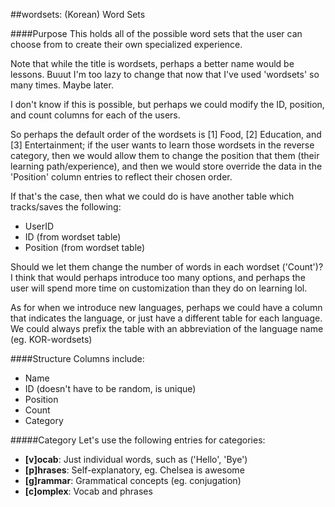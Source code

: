 ##wordsets: (Korean) Word Sets

####Purpose
This holds all of the possible word sets that the user can choose from to create their own specialized experience.

Note that while the title is wordsets, perhaps a better name would be lessons. Buuut I'm too lazy to change that now that I've used 'wordsets' so many times. Maybe later.

I don't know if this is possible, but perhaps we could modify the ID, position, and count columns for each of the users.

So perhaps the default order of the wordsets is [1] Food, [2] Education, and [3] Entertainment; if the user wants to learn those wordsets in the reverse category, then we would allow them to change the position that them (their learning path/experience), and then we would store override the data in the 'Position' column entries to reflect their chosen order.

If that's the case, then what we could do is have another table which tracks/saves the following:
* UserID
* ID (from wordset table)
* Position (from wordset table)

Should we let them change the number of words in each wordset ('Count')?  I think that would perhaps introduce too many options, and perhaps the user will spend more time on customization than they do on learning lol.

As for when we introduce new languages, perhaps we could have a column that indicates the language, or just have a different table for each language. We could always prefix the table with an abbreviation of the language name (eg. KOR-wordsets)

####Structure
Columns include:
* Name
* ID (doesn't have to be random, is unique)
* Position
* Count
* Category

#####Category
Let's use the following entries for categories:
* **[v]ocab**: Just individual words, such as ('Hello', 'Bye')
* **[p]hrases**: Self-explanatory, eg. Chelsea is awesome
* **[g]rammar**: Grammatical concepts (eg. conjugation)
* **[c]omplex**: Vocab and phrases
